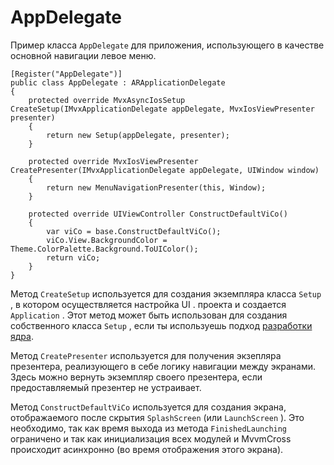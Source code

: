# AppDelegate

Пример класса `AppDelegate` для приложения, использующего в качестве основной навигации левое меню.

```
[Register("AppDelegate")]
public class AppDelegate : ARApplicationDelegate
{
    protected override MvxAsyncIosSetup CreateSetup(IMvxApplicationDelegate appDelegate, MvxIosViewPresenter presenter)
    {
        return new Setup(appDelegate, presenter);
    }

    protected override MvxIosViewPresenter CreatePresenter(IMvxApplicationDelegate appDelegate, UIWindow window)
    {
        return new MenuNavigationPresenter(this, Window);
    }

    protected override UIViewController ConstructDefaultViCo()
    {
        var viCo = base.ConstructDefaultViCo();
        viCo.View.BackgroundColor = Theme.ColorPalette.Background.ToUIColor();
        return viCo;
    }	 
}
```

Метод `CreateSetup` используется для создания экземпляра класса `Setup` , в котором осуществляется настройка UI . проекта и создается `Application` . Этот метод может быть использован для создания собственного класса `Setup` , если ты используешь подход [разработки ядра](/dorabotka-suschestvuyuschego-proekta/razrabotka-yadra.md).

Метод `CreatePresenter` используется для получения экзепляра презентера, реализующего в себе логику навигации между экранами. Здесь можно вернуть экземпляр своего презентера, если предоставляемый презентер не устраивает.

Метод `ConstructDefaultViCo` используется для создания экрана, отображаемого после скрытия `SplashScreen` \(или `LaunchScreen` \). Это необходимо, так как время выхода из метода `FinishedLaunching` ограничено и так как инициализация всех модулей и MvvmCross происходит асинхронно \(во время отображения этого экрана\).

